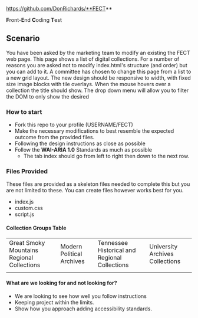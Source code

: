 <!----- Conversion time: 1.247 seconds.


Using this Markdown file:

1. Cut and paste this output into your source file.
2. See the notes and action items below regarding this conversion run.
3. Check the rendered output (headings, lists, code blocks, tables) for proper
   formatting and use a linkchecker before you publish this page.

Conversion notes:

* GD2md-html version 1.0β11
* Mon Apr 23 2018 12:48:03 GMT-0700 (PDT)
* Source doc: https://docs.google.com/a/utk.edu/open?id=1e8HEhXHyBT7SwWe6J8wUO2XckuTSlQUJ_2QZZgDh5HY
----->


https://github.com/DonRichards/**FECT**

**F**ront-**E**nd **C**oding **T**est


## Scenario 

   You have been asked by the marketing team to modify an existing the FECT web page. This page shows a list of digital collections. For a number of reasons you are asked not to modify index.html's structure (and order) but you can add to it. A committee has chosen to change this page from a list to a new grid layout. The new design should be responsive to width, with fixed size image blocks with tile overlays. When the mouse hovers over a collection the title should show. The drop down menu will allow you to filter the DOM to only show the desired 


### How to start



*   Fork this repo to your profile (USERNAME/FECT)
*   Make the necessary modifications to best resemble the expected outcome from the provided files.
*   Following the design instructions as close as possible
*   Follow the **WAI-ARIA 1.0** Standards as much as possible
    *   The tab index should go from left to right then down to the next row.


### Files Provided

These files are provided as a skeleton files needed to complete this but you are not limited to these. You can create files however works best for you. 



*   index.js
*   custom.css
*   script.js


#### Collection Groups Table


<table>
  <tr>
   <td>Great Smoky Mountains Regional Collections
   </td>
   <td>Modern Political Archives
   </td>
   <td>Tennessee Historical and Regional Collections
   </td>
   <td>University Archives Collections
   </td>
  </tr>
  <tr>
   <td>
   </td>
   <td>
   </td>
   <td>
   </td>
   <td>
   </td>
  </tr>
</table>



#### What are we looking for and not looking for?



*   We are looking to see how well you follow instructions
*   Keeping project within the limits.
*   Show how you approach adding accessibility standards.

<!-- GD2md-html version 1.0β11 -->
